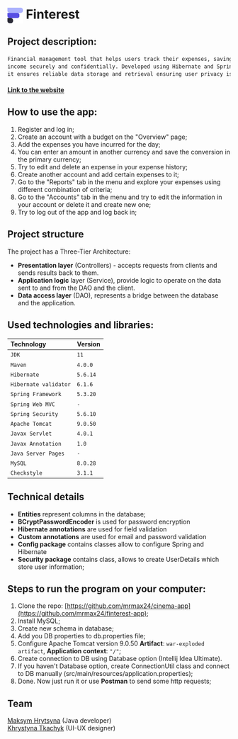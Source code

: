 # <img src="https://github.com/mrmax24/finterest-app/blob/main/src/main/resources/public/logo1.png?raw=true" align="center" width=35px> Finterest
## Project description:
```bash
Financial management tool that helps users track their expenses, savings, and
income securely and confidentially. Developed using Hibernate and Spring frameworks,
it ensures reliable data storage and retrieval ensuring user privacy is maintained.
```

#### [Link to the website](http://finterest-app-env.eba-qtmmc62y.eu-north-1.elasticbeanstalk.com)

## How to use the app:
1. Register and log in;
2. Create an account with a budget on the "Overview" page;
3. Add the expenses you have incurred for the day;
4. You can enter an amount in another currency and save the conversion in the primary currency;
5. Try to edit and delete an expense in your expense history;
6. Create another account and add certain expenses to it;
7. Go to the "Reports" tab in the menu and explore your expenses using different combination of criteria;
8. Go to the "Accounts" tab in the menu and try to edit the information in your account or delete it and create new one;
9. Try to log out of the app and log back in;


## Project structure

The project has a Three-Tier Architecture:
- **Presentation layer** (Controllers) - accepts requests from clients and sends results back to them.
- **Application logic** layer (Service), provide logic to operate on the data sent to and from the DAO and the client.
- **Data access layer** (DAO), represents a bridge between the database and the application.

## Used technologies and libraries:
| Technology            | Version  |
|:----------------------|:---------|
| `JDK`                 | `11`     |
| `Maven`               | `4.0.0`  |
| `Hibernate`           | `5.6.14` |
| `Hibernate validator` | `6.1.6`  |
| `Spring Framework`    | `5.3.20` |
| `Spring Web MVC`      | `-`      |
| `Spring Security`     | `5.6.10` |
| `Apache Tomcat`       | `9.0.50` |
| `Javax Servlet`       | `4.0.1`  |
| `Javax Annotation`    | `1.0`    |
| `Java Server Pages`   | `-`      |
| `MySQL`               | `8.0.28` |
| `Checkstyle`          | `3.1.1`  |

## Technical details
- **Entities** represent columns in the database;
- **BCryptPasswordEncoder** is used for password encryption
- **Hibernate annotations** are used for field validation
- **Custom annotations** are used for email and password validation
- **Config package** contains classes allow to configure Spring and Hibernate
- **Security package** contains class, allows to create UserDetails which store user information;



## Steps to run the program on your computer:
1. Clone the repo: [https://github.com/mrmax24/cinema-app](https://github.com/mrmax24/finterest-app);
2. Install MySQL;
3. Create new schema in database;
4. Add you DB properties to db.properties file;
5. Configure Apache Tomcat version 9.0.50 **Artifact**: `war-exploded artifact`, **Application context**: `"/"`;
6. Create connection to DB using Database option (Intellij Idea Ultimate).
7. If you haven't Database option, create ConnectionUtil class and connect to DB manually
   (src/main/resources/application.properties);
8. Done. Now just run it or use **Postman** to send some http requests;



## Team
[Maksym Hrytsyna](https://www.linkedin.com/in/maksym-hrytsyna-12b893274/) (Java developer) <br>
[Khrystyna Tkachyk](https://www.linkedin.com/in/khrystyna-tkachyk-501433272/) (UI-UX designer)



